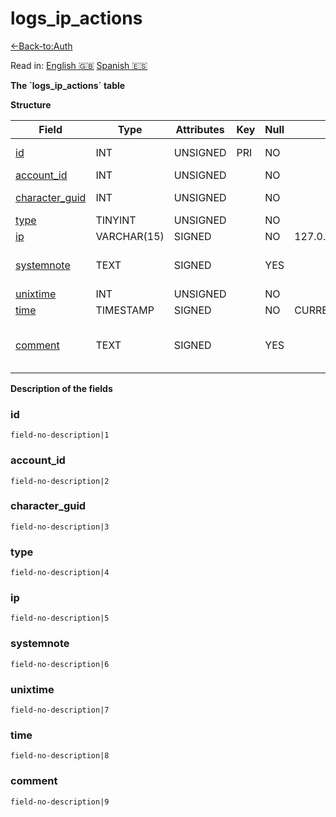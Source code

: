 # logs\_ip\_actions

[<-Back-to:Auth](database-auth.md)

Read in: [English :gb:](logs_ip_actions) [Spanish :es:](es/logs_ip_actions)

**The \`logs\_ip\_actions\` table**

**Structure**

| Field               | Type        | Attributes | Key | Null | Default           | Extra          | Comment                       |
| ------------------- | ----------- | ---------- | --- | ---- | ----------------- | -------------- | ----------------------------- |
| [id][1]             | INT         | UNSIGNED   | PRI | NO   |                   | AUTO_INCREMENT | Unique Identifier             |
| [account_id][2]     | INT         | UNSIGNED   |     | NO   |                   |                | Account ID                    |
| [character_guid][3] | INT         | UNSIGNED   |     | NO   |                   |                | Character Guid                |
| [type][4]           | TINYINT     | UNSIGNED   |     | NO   |                   |                |                               |
| [ip][5]             | VARCHAR(15) | SIGNED     |     | NO   | 127.0.0.1         |                |                               |
| [systemnote][6]     | TEXT        | SIGNED     |     | YES  |                   |                | Notes inserted by system      |
| [unixtime][7]       | INT         | UNSIGNED   |     | NO   |                   |                | Unixtime                      |
| [time][8]           | TIMESTAMP   | SIGNED     |     | NO   | CURRENT_TIMESTAMP |                | Timestamp                     |
| [comment][9]        | TEXT        | SIGNED     |     | YES  |                   |                | Allows users to add a comment |

[1]: #id
[2]: #accountid
[3]: #characterguid
[4]: #type
[5]: #ip
[6]: #systemnote
[7]: #unixtime
[8]: #time
[9]: #comment

**Description of the fields**

### id

`field-no-description|1`

### account\_id

`field-no-description|2`

### character\_guid

`field-no-description|3`

### type

`field-no-description|4`

### ip

`field-no-description|5`

### systemnote

`field-no-description|6`

### unixtime

`field-no-description|7`

### time

`field-no-description|8`

### comment

`field-no-description|9`
